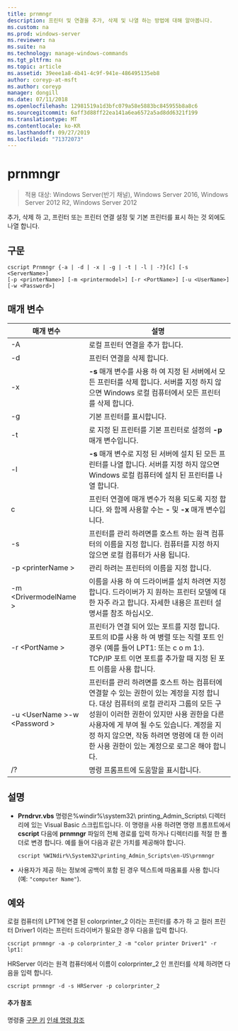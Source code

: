 ```yaml
---
title: prnmngr
description: 프린터 및 연결을 추가, 삭제 및 나열 하는 방법에 대해 알아봅니다.
ms.custom: na
ms.prod: windows-server
ms.reviewer: na
ms.suite: na
ms.technology: manage-windows-commands
ms.tgt_pltfrm: na
ms.topic: article
ms.assetid: 39eee1a8-4b41-4c9f-941e-486495135eb8
author: coreyp-at-msft
ms.author: coreyp
manager: dongill
ms.date: 07/11/2018
ms.openlocfilehash: 12981519a1d3bfc079a58e5883bc845955b8a8c6
ms.sourcegitcommit: 6aff3d88ff22ea141a6ea6572a5ad8dd6321f199
ms.translationtype: MT
ms.contentlocale: ko-KR
ms.lasthandoff: 09/27/2019
ms.locfileid: "71372073"
---
```

# <a name="prnmngr"></a>prnmngr

>적용 대상: Windows Server(반기 채널), Windows Server 2016, Windows Server 2012 R2, Windows Server 2012

추가, 삭제 하 고, 프린터 또는 프린터 연결 설정 및 기본 프린터를 표시 하는 것 외에도 나열 합니다.

## <a name="syntax"></a>구문
```
cscript Prnmngr {-a | -d | -x | -g | -t | -l | -?}[c] [-s <ServerName>] 
[-p <printerName>] [-m <printermodel>] [-r <PortName>] [-u <UserName>] 
[-w <Password>]
```

## <a name="parameters"></a>매개 변수

|           매개 변수           |                                                                                                                                                                                        설명                                                                                                                                                                                        |
|-------------------------------|-------------------------------------------------------------------------------------------------------------------------------------------------------------------------------------------------------------------------------------------------------------------------------------------------------------------------------------------------------------------------------------------|
|              -A               |                                                                                                                                                                             로컬 프린터 연결을 추가 합니다.                                                                                                                                                                              |
|              -d               |                                                                                                                                                                               프린터 연결을 삭제 합니다.                                                                                                                                                                               |
|              -x               |                                                                                                               **-s** 매개 변수를 사용 하 여 지정 된 서버에서 모든 프린터를 삭제 합니다. 서버를 지정 하지 않으면 Windows 로컬 컴퓨터에서 모든 프린터를 삭제 합니다.                                                                                                               |
|              -g               |                                                                                                                                                                               기본 프린터를 표시합니다.                                                                                                                                                                               |
|              -t               |                                                                                                                                                        로 지정 된 프린터를 기본 프린터로 설정의 **-p** 매개 변수입니다.                                                                                                                                                         |
|              -l               |                                                                                                         **-s** 매개 변수로 지정 된 서버에 설치 된 모든 프린터를 나열 합니다. 서버를 지정 하지 않으면 Windows 로컬 컴퓨터에 설치 된 프린터를 나열 합니다.                                                                                                         |
|               c               |                                                                                                                                      프린터 연결에 매개 변수가 적용 되도록 지정 합니다. 와 함께 사용할 수는 **-** 및 **-x** 매개 변수입니다.                                                                                                                                      |
|        -s <ServerName>        |                                                                                                                  프린터를 관리 하려면를 호스트 하는 원격 컴퓨터의 이름을 지정 합니다. 컴퓨터를 지정 하지 않으면 로컬 컴퓨터가 사용 됩니다.                                                                                                                  |
|       -p \<printerName >       |                                                                                                                                                                관리 하려는 프린터의 이름을 지정 합니다.                                                                                                                                                                 |
|     -m \<DrivermodelName >     |                                                                                                          이름을 사용 하 여 드라이버를 설치 하려면 지정 합니다. 드라이버가 지 원하는 프린터 모델에 대 한 자주 라고 합니다. 자세한 내용은 프린터 설명서를 참조 하십시오.                                                                                                           |
|        -r \<PortName >         |                                                                         프린터가 연결 되어 있는 포트를 지정 합니다. 포트의 ID를 사용 하 여 병렬 또는 직렬 포트 인 경우 (예를 들어 LPT1: 또는 c o m 1:). TCP/IP 포트 이면 포트를 추가할 때 지정 된 포트 이름을 사용 합니다.                                                                          |
| -u \<UserName >-w \<Password > | 프린터를 관리 하려면를 호스트 하는 컴퓨터에 연결할 수 있는 권한이 있는 계정을 지정 합니다. 대상 컴퓨터의 로컬 관리자 그룹의 모든 구성원이 이러한 권한이 있지만 사용 권한을 다른 사용자에 게 부여 될 수도 있습니다. 계정을 지정 하지 않으면, 작동 하려면 명령에 대 한 이러한 사용 권한이 있는 계정으로 로그온 해야 합니다. |
|              /?               |                                                                                                                                                                           명령 프롬프트에 도움말을 표시합니다.                                                                                                                                                                            |

## <a name="remarks"></a>설명
-   **Prndrvr.vbs** 명령은%windir%\system32\ printing_Admin_Scripts\\<language> 디렉터리에 있는 Visual Basic 스크립트입니다. 이 명령을 사용 하려면 명령 프롬프트에서 **cscript** 다음에 **prnmngr** 파일의 전체 경로를 입력 하거나 디렉터리를 적절 한 폴더로 변경 합니다. 예를 들어 다음과 같은 가치를 제공해야 합니다.
    ```
    cscript %WINdir%\System32\printing_Admin_Scripts\en-US\prnmngr
    ```
-   사용자가 제공 하는 정보에 공백이 포함 된 경우 텍스트에 따옴표를 사용 합니다 (예: `"computer Name"`).

## <a name="BKMK_examples"></a>예와
로컬 컴퓨터의 LPT1에 연결 된 colorprinter_2 이라는 프린터를 추가 하 고 컬러 프린터 Driver1 이라는 프린터 드라이버가 필요한 경우 다음을 입력 합니다.
```
cscript prnmngr -a -p colorprinter_2 -m "color printer Driver1" -r lpt1:
```
HRServer 이라는 원격 컴퓨터에서 이름이 colorprinter_2 인 프린터를 삭제 하려면 다음을 입력 합니다.
```
cscript prnmngr -d -s HRServer -p colorprinter_2 
```

#### <a name="additional-references"></a>추가 참조
명령줄 [구문 키](command-line-syntax-key.md)
[인쇄 명령 참조](print-command-reference.md)
